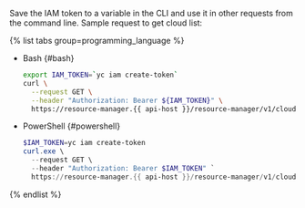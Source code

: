 Save the IAM token to a variable in the CLI and use it in other requests from the command line. Sample request to get cloud list:

{% list tabs group=programming_language %}

- Bash {#bash}

  ```bash
  export IAM_TOKEN=`yc iam create-token`
  curl \
    --request GET \
    --header "Authorization: Bearer ${IAM_TOKEN}" \
    https://resource-manager.{{ api-host }}/resource-manager/v1/clouds
  ```

- PowerShell {#powershell}

  ```powershell
  $IAM_TOKEN=yc iam create-token
  curl.exe \
    --request GET \
    --header "Authorization: Bearer $IAM_TOKEN" `
    https://resource-manager.{{ api-host }}/resource-manager/v1/clouds
  ```

{% endlist %}
